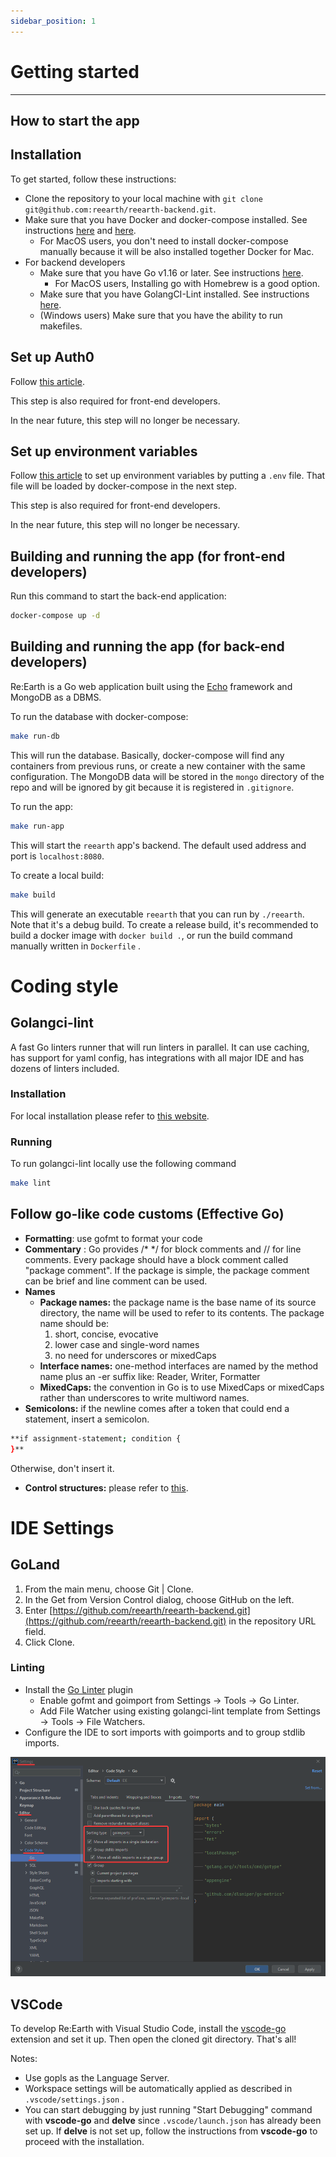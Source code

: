 ```yaml
---
sidebar_position: 1
---
```


# Getting started
------

## How to start the app

## Installation

To get started, follow these instructions:

- Clone the repository to your local machine with `git clone git@github.com:reearth/reearth-backend.git`.
- Make sure that you have Docker and docker-compose installed. See instructions [here](https://docs.docker.com/get-docker/) and [here](https://docs.docker.com/compose/install/).
    - For MacOS users, you don't need to install docker-compose manually because it will be also installed together Docker for Mac.
- For backend developers
    - Make sure that you have Go v1.16 or later. See instructions [here](https://golang.org/doc/install).
        - For MacOS users, Installing go with Homebrew is a good option.
    - Make sure that you have GolangCI-Lint installed. See instructions [here](https://golangci-lint.run/usage/install/#local-installation).
    - (Windows users) Make sure that you have the ability to run makefiles.

## Set up Auth0

Follow [this article](/developer-guide/intro/setup/auth0). 

This step is also required for front-end developers.

In the near future, this step will no longer be necessary.

## Set up environment variables

Follow [this article](/developer-guide/backend/environment-vars) to set up environment variables by putting a `.env` file. That file will be loaded by docker-compose in the next step.

This step is also required for front-end developers.

In the near future, this step will no longer be necessary.

## Building and running the app (for front-end developers)

Run this command to start the back-end application:

```bash
docker-compose up -d
```

## Building and running the app (for back-end developers)

Re:Earth is a Go web application built using the [Echo](https://echo.labstack.com/) framework and MongoDB as a DBMS.

To run the database with docker-compose:

```bash
make run-db
```

This will run the database. Basically, docker-compose will find any containers from previous runs, or create a new container with the same configuration. The MongoDB data will be stored in the `mongo` directory of the repo and will be ignored by git because it is registered in `.gitignore`.

To run the app:

```bash
make run-app
```

This will start the `reearth` app's backend. The default used address and port is `localhost:8080`.

To create a local build:

```bash
make build
```

This will generate an executable `reearth` that you can run by `./reearth`. Note that it's a debug build. To create a release build, it's recommended to build a docker image with `docker build .`, or run the build command manually written in `Dockerfile` .

# Coding style

## Golangci-lint

A fast Go linters runner that will run linters in parallel. It can use caching, has support for yaml config, has integrations with all major IDE and has dozens of linters included. 

### Installation

For local installation please refer to [this website](https://golangci-lint.run/usage/install/).

### Running

To run golangci-lint locally use the following command 

```bash
make lint
```

## Follow go-like code customs (Effective Go)

- **Formatting**: use gofmt to format your code
- **Commentary** : Go provides /* */ for block comments and // for line comments. Every package should have a block comment called "package comment". If the package is simple, the package comment can be brief and line comment can be used.
- **Names**
    - **Package names:** the package name is the base name of its source directory, the name will be used to refer to its contents. The package name should be:
        1. short, concise, evocative
        2. lower case and single-word names
        3. no need for underscores or mixedCaps
    - **Interface names:** one-method interfaces are named by the method name plus an -er suffix like: Reader, Writer, Formatter
    - **MixedCaps:** the convention in Go is to use MixedCaps or mixedCaps rather than underscores to write multiword names.
- **Semicolons:** if the newline comes after a token that could end a statement, insert a semicolon.

```bash
**if assignment-statement; condition {  
}**
```

 Otherwise, don't insert it.

- **Control structures:** please refer to [this](https://golang.org/doc/effective_go#control-structures).

# IDE Settings

## GoLand

1. From the main menu, choose Git | Clone.
2. In the Get from Version Control dialog, choose GitHub on the left.
3. Enter [https://github.com/reearth/reearth-backend.git](https://github.com/reearth/reearth-backend.git) in the repository URL field.
4. Click Clone.

### Linting

- Install the [Go Linter](https://plugins.jetbrains.com/plugin/12496-go-linter) plugin
    - Enable gofmt and goimport from Settings → Tools → Go Linter.
    - Add File Watcher using existing golangci-lint template from Settings → Tools → File Watchers.
- Configure the IDE to sort imports with goimports and to group stdlib imports.

![setting](./img/setting.png)

## VSCode

To develop Re:Earth with Visual Studio Code, install the [vscode-go](https://marketplace.visualstudio.com/items?itemName=golang.go) extension and set it up. Then open the cloned git directory. That's all!

Notes:

- Use gopls as the Language Server.
- Workspace settings will be automatically applied as described in  `.vscode/settings.json` .
- You can start debugging by just running "Start Debugging" command with **vscode-go** and **delve** since `.vscode/launch.json` has already been set up. If **delve** is not set up, follow the instructions from **vscode-go** to proceed with the installation.